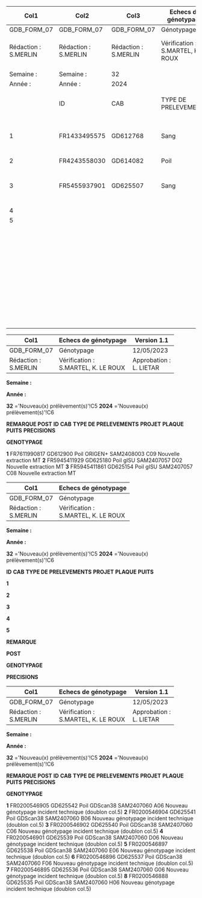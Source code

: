 |Col1|Col2|Col3|Echecs de génotypage|Col5|Col6|Col7|Version 1.1|Col9|
|---|---|---|---|---|---|---|---|---|
|GDB_FORM_07|GDB_FORM_07|GDB_FORM_07|Génotypage|Génotypage|Génotypage|Génotypage|12/05/2023|12/05/2023|
|Rédaction :<br>S.MERLIN|Rédaction :<br>S.MERLIN|Rédaction :<br>S.MERLIN|Vérification :<br>S.MARTEL, K. LE ROUX|Vérification :<br>S.MARTEL, K. LE ROUX|Vérification :<br>S.MARTEL, K. LE ROUX|Vérification :<br>S.MARTEL, K. LE ROUX|Approbation :<br>L. LIETAR|Approbation :<br>L. LIETAR|
||||||||||
|Semaine :|Semaine :|32|||||||
|Année :|Année :|2024|||||||
||||||||||
||ID|CAB|TYPE DE PRELEVEMENTS|PROJET|PLAQUE|PUITS|REMARQUE<br>POST<br>GENOTYPAGE|PRECISIONS|
|1|FR1433495575|GD612768|Sang|Origen Normande|SAM2407065|H10|Nouveau pvt|pas assez de sang fourni pour retenter l'extraction|
|2|FR4243558030|GD614082|Poil|GDScan38|SAM2407055|B01|Nouveau pvt|MT|
|3|FR5455937901|GD625507|Sang|gISU|SAM2407065|D10|Nouveau pvt|doublon G11, incompat, même lot -> bloqué|
|4|||||||||
|5|||||||||
||||||||||
||||||||||
||||||||||
||||||||||
||||||||||
||||||||||
||||||||||
||||||||||
||||||||||
||||||||||
||||||||||
||||||||||
||||||||||
||||||||||
||||||||||
||||||||||
||||||||||
||||||||||
||||||||||
||||||||||
||||||||||
||||||||||
||||||||||
||||||||||
||||||||||
||||||||||
||||||||||
||||||||||
||||||||||
||||||||||
||||||||||
||||||||||
||||||||||
||||||||||
||||||||||
||||||||||
||||||||||
||||||||||
||||||||||
||||||||||
||||||||||
|||||||||1/1|

|Col1|Echecs de génotypage|Version 1.1|
|---|---|---|
|GDB_FORM_07|Génotypage|12/05/2023|
|Rédaction :<br>S.MERLIN|Vérification :<br>S.MARTEL, K. LE ROUX|Approbation :<br>L. LIETAR|


**Semaine :**

**Année :**


**32** ='Nouveau(x) prélèvement(s)'!C5
**2024** ='Nouveau(x) prélèvement(s)'!C6


**REMARQUE POST**
**ID** **CAB** **TYPE DE PRELEVEMENTS** **PROJET** **PLAQUE** **PUITS** **PRECISIONS**

**GENOTYPAGE**


**1** FR7611990817 GD612900 Poil ORIGEN+ SAM2408003 C09 Nouvelle extraction MT
**2** FR5945411929 GD625180 Poil gISU SAM2407057 D02 Nouvelle extraction MT
**3** FR5945411861 GD625154 Poil gISU SAM2407057 C08 Nouvelle extraction MT

|Col1|Echecs de génotypage|
|---|---|
|GDB_FORM_07|Génotypage|
|Rédaction :<br>S.MERLIN|Vérification :<br>S.MARTEL, K. LE ROUX|


**Semaine :**

**Année :**


**32** ='Nouveau(x) prélèvement(s)'!C5
**2024** ='Nouveau(x) prélèvement(s)'!C6


**ID** **CAB** **TYPE DE PRELEVEMENTS** **PROJET** **PLAQUE** **PUITS**


**1**

**2**

**3**

**4**

**5**

**REMARQUE**


**POST**

**GENOTYPAGE**


**PRECISIONS**

|Col1|Echecs de génotypage|Version 1.1|
|---|---|---|
|GDB_FORM_07|Génotypage|12/05/2023|
|Rédaction :<br>S.MERLIN|Vérification :<br>S.MARTEL, K. LE ROUX|Approbation :<br>L. LIETAR|


**Semaine :**

**Année :**


**32** ='Nouveau(x) prélèvement(s)'!C5
**2024** ='Nouveau(x) prélèvement(s)'!C6


**REMARQUE POST**
**ID** **CAB** **TYPE DE PRELEVEMENTS** **PROJET** **PLAQUE** **PUITS** **PRECISIONS**

**GENOTYPAGE**


**1** FR0200546905 GD625542 Poil GDScan38 SAM2407060 A06 Nouveau génotypage incident technique (doublon col.5)
**2** FR0200546904 GD625541 Poil GDScan38 SAM2407060 B06 Nouveau génotypage incident technique (doublon col.5)
**3** FR0200546902 GD625540 Poil GDScan38 SAM2407060 C06 Nouveau génotypage incident technique (doublon col.5)
**4** FR0200546901 GD625539 Poil GDScan38 SAM2407060 D06 Nouveau génotypage incident technique (doublon col.5)
**5** FR0200546897 GD625538 Poil GDScan38 SAM2407060 E06 Nouveau génotypage incident technique (doublon col.5)
**6** FR0200546896 GD625537 Poil GDScan38 SAM2407060 F06 Nouveau génotypage incident technique (doublon col.5)
**7** FR0200546895 GD625536 Poil GDScan38 SAM2407060 G06 Nouveau génotypage incident technique (doublon col.5)
**8** FR0200546888 GD625535 Poil GDScan38 SAM2407060 H06 Nouveau génotypage incident technique (doublon col.5)

